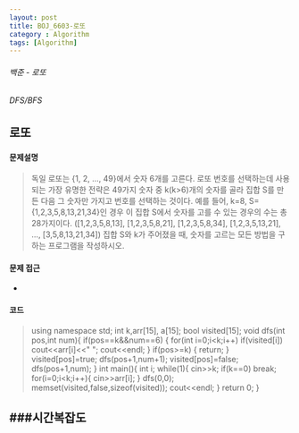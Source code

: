 ```yaml
---
layout: post
title: BOJ_6603-로또
category : Algorithm
tags: [Algorithm]
---
```

###### 백준 - 로또

###### DFS/BFS

## 로또

#### 문제설명
>독일 로또는 {1, 2, ..., 49}에서 숫자 6개를 고른다.
로또 번호를 선택하는데 사용되는 가장 유명한 전략은 49가지 숫자 중 k(k>6)개의 숫자를 골라 집합 S를 만든 다음 그 숫자만 가지고 번호를 선택하는 것이다.
예를 들어, k=8, S={1,2,3,5,8,13,21,34}인 경우 이 집합 S에서 숫자를 고를 수 있는 경우의 수는 총 28가지이다. ([1,2,3,5,8,13], [1,2,3,5,8,21], [1,2,3,5,8,34], [1,2,3,5,13,21], ..., [3,5,8,13,21,34])
집합 S와 k가 주어졌을 때, 숫자를 고르는 모든 방법을 구하는 프로그램을 작성하시오.

#### 문제 접근
- 

#### 코드

>using namespace std;
int k,arr[15], a[15];
bool visited[15];
void dfs(int pos,int num){
    if(pos==k&&num==6) {
        for(int i=0;i<k;i++) if(visited[i]) cout<<arr[i]<<" ";
        cout<<endl;
    }
    if(pos>=k) {
        return;
    }
    visited[pos]=true;
    dfs(pos+1,num+1);
    visited[pos]=false;
    dfs(pos+1,num);
}
int main(){
    int i;
    while(1){
        cin>>k;
        if(k==0) break;
        for(i=0;i<k;i++){
            cin>>arr[i];
        }
        dfs(0,0);
        memset(visited,false,sizeof(visited));
        cout<<endl;
    }
    return 0;
}

###시간복잡도
- 